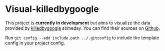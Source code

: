 # Visual-killedbygoogle

This project is **currently in development** but aims to visualize the data provided by [killedbygoogle](https://killedbygoogle.com/) someday. You can find their sources on [Github](https://github.com/codyogden/killedbygoogle).

Run `git config --add include.path ../.gitconfig` to include the template config in your project config.
